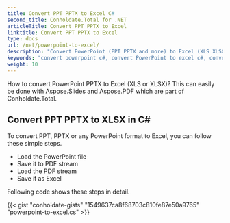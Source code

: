 ```yaml
---
title: Convert PPT PPTX to Excel C#
second_title: Conholdate.Total for .NET
articleTitle: Convert PPT PPTX to Excel
linktitle: Convert PPT PPTX to Excel
type: docs
url: /net/powerpoint-to-excel/
description: "Convert PowerPoint (PPT PPTX and more) to Excel (XLS XLSX) file formats in C#."
keywords: "convert powerpoint c#, convert PowerPoint to excel c#, convert pptx to xlsx c#, convert ppt to xls c#, .NET convert ppt pptx, ppt to xlsx .net, pptx to xlsx asp .net, c# converter for ppt, c# converter for pptx, pptx to excel c#, slides to sheets"
weight: 10
---
```


How to convert PowerPoint PPTX to Excel (XLS or XLSX)? This can easily be done with Aspose.Slides and Aspose.PDF which are part of Conholdate.Total.

## **Convert PPT PPTX to XLSX in C#**
To convert PPT, PPTX or any PowerPoint format to Excel, you can follow these simple steps.

- Load the PowerPoint file 
- Save it to PDF stream
- Load the PDF stream
- Save it as Excel

Following code shows these steps in detail.

{{< gist "conholdate-gists" "1549637ca8f68703c810fe87e50a9765" "powerpoint-to-excel.cs" >}}